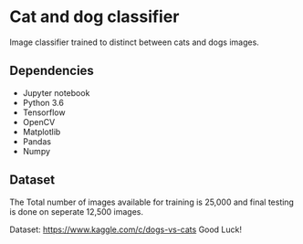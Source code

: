 # Cat and dog classifier
Image classifier trained to distinct between cats and dogs images.
## Dependencies
* Jupyter notebook
* Python 3.6
* Tensorflow
* OpenCV
* Matplotlib
* Pandas
* Numpy

## Dataset
The Total number of images available for training is 25,000 and final testing is done on seperate 12,500 images.

Dataset: https://www.kaggle.com/c/dogs-vs-cats
Good Luck!

